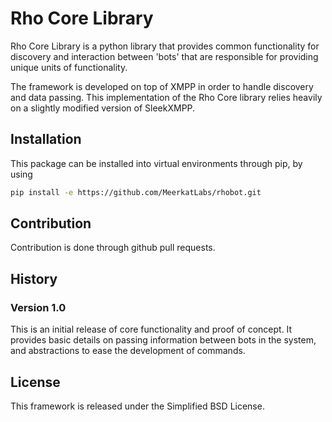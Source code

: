 # Rho Core Library

Rho Core Library is a python library that provides common functionality for discovery and interaction between 'bots'
that are responsible for providing unique units of functionality.
  
The framework is developed on top of XMPP in order to handle discovery and data passing.  This implementation of the 
Rho Core library relies heavily on a slightly modified version of SleekXMPP.

## Installation

This package can be installed into virtual environments through pip, by using 

```bash
pip install -e https://github.com/MeerkatLabs/rhobot.git
```

## Contribution

Contribution is done through github pull requests.  

## History

### Version 1.0

This is an initial release of core functionality and proof of concept.  It provides basic details on passing information
between bots in the system, and abstractions to ease the development of commands.

## License

This framework is released under the Simplified BSD License.
